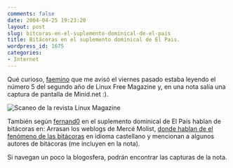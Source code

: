 ```yaml
---
comments: false
date: 2004-04-25 19:23:20
layout: post
slug: bitcoras-en-el-suplemento-dominical-de-el-pais
title: Bitácoras en el suplemento dominical de El Pais.
wordpress_id: 1675
categories:
- Internet
---
```


Qué curioso, [faemino](http://www.anedonia.net) que me avisó el viernes pasado estaba leyendo el número 5 del segundo año de Linux Free Magazine y, en una nota salía una captura de pantalla de Minid.net :).





![Scaneo de la revista Linux Magazine](http://www.minid.net/images/linux-mag.png)





También según [fernand0](http://fernand0.blogalia.com) en el suplemento dominical de El País hablan de bitácoras en: Arrasan los weblogs de Mercé Molist, [donde hablan de el fenómeno de las bitácoras](http://fernand0.blogalia.com/historias/17956) en idioma castellano y mencionan a algunos autores de bitácoras (me incluyen en la nota).





Si navegan un poco la blogosfera, podrán encontrar las capturas de la nota.




 

